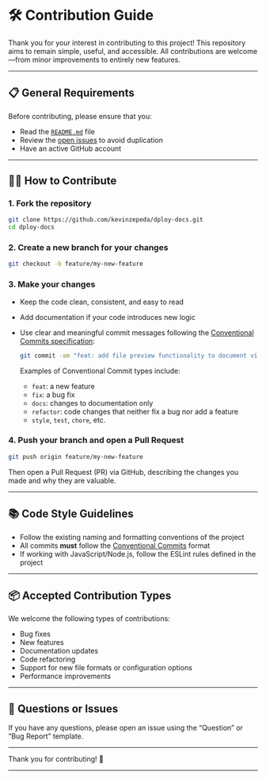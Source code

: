 # 🛠️ Contribution Guide

Thank you for your interest in contributing to this project! This repository aims to remain simple, useful, and accessible. All contributions are welcome—from minor improvements to entirely new features.

---

## 📋 General Requirements

Before contributing, please ensure that you:

- Read the [`README.md`](README.md) file
- Review the [open issues](../../issues) to avoid duplication
- Have an active GitHub account

---

## 🧑‍💻 How to Contribute

### 1. Fork the repository

```bash
git clone https://github.com/kevinzepeda/dploy-docs.git
cd dploy-docs
```

### 2. Create a new branch for your changes

```bash
git checkout -b feature/my-new-feature
```

### 3. Make your changes

- Keep the code clean, consistent, and easy to read
- Add documentation if your code introduces new logic
- Use clear and meaningful commit messages following the [Conventional Commits specification](https://www.conventionalcommits.org/en/v1.0.0/):

  ```bash
  git commit -am "feat: add file preview functionality to document viewer"
  ```

  Examples of Conventional Commit types include:
  - `feat`: a new feature
  - `fix`: a bug fix
  - `docs`: changes to documentation only
  - `refactor`: code changes that neither fix a bug nor add a feature
  - `style`, `test`, `chore`, etc.

### 4. Push your branch and open a Pull Request

```bash
git push origin feature/my-new-feature
```

Then open a Pull Request (PR) via GitHub, describing the changes you made and why they are valuable.

---

## 📚 Code Style Guidelines

- Follow the existing naming and formatting conventions of the project
- All commits **must** follow the [Conventional Commits](https://www.conventionalcommits.org/en/v1.0.0/) format
- If working with JavaScript/Node.js, follow the ESLint rules defined in the project

---

## 📦 Accepted Contribution Types

We welcome the following types of contributions:

- Bug fixes
- New features
- Documentation updates
- Code refactoring
- Support for new file formats or configuration options
- Performance improvements

---

## 🙋 Questions or Issues

If you have any questions, please open an issue using the “Question” or “Bug Report” template.

---

Thank you for contributing! 🙌

---
